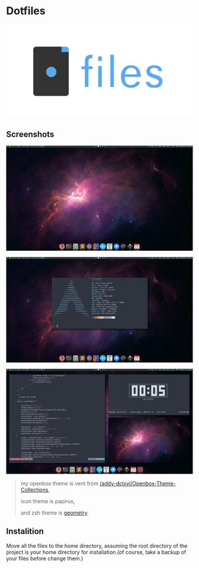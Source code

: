 # Dotfiles

![](dot.png)

## Screenshots

![](screen0.png)

![](screen1.png)

![](screen2.png)

> my openbox theme is vent from [/addy-dclxvi/Openbox-Theme-Collections](https://github.com/addy-dclxvi/Openbox-Theme-Collections),
>
> icon theme is papirus,
>
> and zsh theme is [geometry](https://github.com/geometry-zsh/geometry).

## Instalition

Move all the files to the home directory, assuming the root directory of the project is your home directory for installation.(of course, take a backup of your files before change them.)

